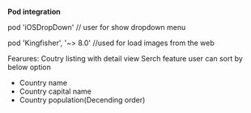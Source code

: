 
**Pod integration**

pod 'iOSDropDown'   // user for show dropdown menu

pod 'Kingfisher', '~> 8.0'  //used for load images from the web
  


Fearures:
Coutry listing with detail view
Serch feature
user can sort by below option
  - Country name
  - Country capital name
  - Country population(Decending order)
